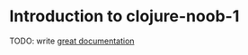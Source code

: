 # Introduction to clojure-noob-1

TODO: write [great documentation](http://jacobian.org/writing/what-to-write/)
